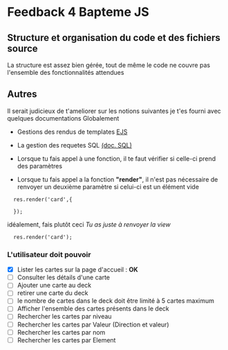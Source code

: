 #   Feedback 4 Bapteme JS

##  Structure et organisation du code et des fichiers source

La structure est assez bien gérée, tout de même le code ne couvre pas l'ensemble des fonctionnalités attendues 

##  Autres

Il serait judicieux de t'ameliorer sur les notions suivantes je t'es fourni avec quelques documentations Globalement 
- Gestions des rendus de templates [EJS](https://www.topcoder.com/thrive/articles/using-ejs-template-engine-with-express-js) 
- La gestion des requetes SQL [(doc. SQL)](https://sql.sh/cours/where)


- Lorsque tu fais appel à une fonction, il te faut vérifier si celle-ci prend des paramètres
- Lorsque tu fais appel a la fonction **"render"**, il n'est pas nécessaire de renvoyer un deuxième paramètre si celui-ci est un élément vide
```
  res.render('card',{
      
  });
```
idéalement, fais plutôt ceci *Tu as juste à renvoyer la view*
```
  res.render('card');
```

### L'utilisateur doit pouvoir

- [x] Lister les cartes sur la page d'accueil : **OK**
- [ ] Consulter les détails d'une carte 
- [ ] Ajouter une carte au deck
- [ ] retirer une carte du deck
- [ ] le nombre de cartes dans le deck doit être limité à 5 cartes maximum
- [ ] Afficher l'ensemble des cartes présents dans le deck 
- [ ] Rechercher les cartes par niveau
- [ ] Rechercher les cartes par Valeur (Direction et valeur)
- [ ] Rechercher les cartes par nom
- [ ] Rechercher les cartes par Element
